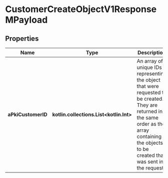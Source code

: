 
# CustomerCreateObjectV1ResponseMPayload

## Properties
| Name | Type | Description | Notes |
| ------------ | ------------- | ------------- | ------------- |
| **aPkiCustomerID** | **kotlin.collections.List&lt;kotlin.Int&gt;** | An array of unique IDs representing the object that were requested to be created.  They are returned in the same order as the array containing the objects to be created that was sent in the request. |  |



